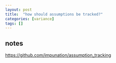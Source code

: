 ```yaml
---
layout: post
title:  "how should assumptions be tracked?"
categories: [variance]
tags: []
---
```


## notes



https://github.com/impunation/assumption_tracking

